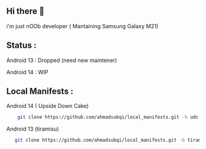 Hi there 👋
---------
i'm just nOOb developer ( Mantaining Samsung Galaxy M21)

Status :
--------
Android 13 : Dropped (need new maintener)

Android 14 : WIP

Local Manifests :
------------
Android 14 ( Upside Down Cake)
```bash
    git clone https://github.com/ahmadsubqi/local_manifests.git -b udc .repo/local_manifests
```
Android 13 (tiramisu)
```bash
   git clone https://github.com/ahmadsubqi/local_manifests.git -b tiramisu .repo/local_manifests
```
